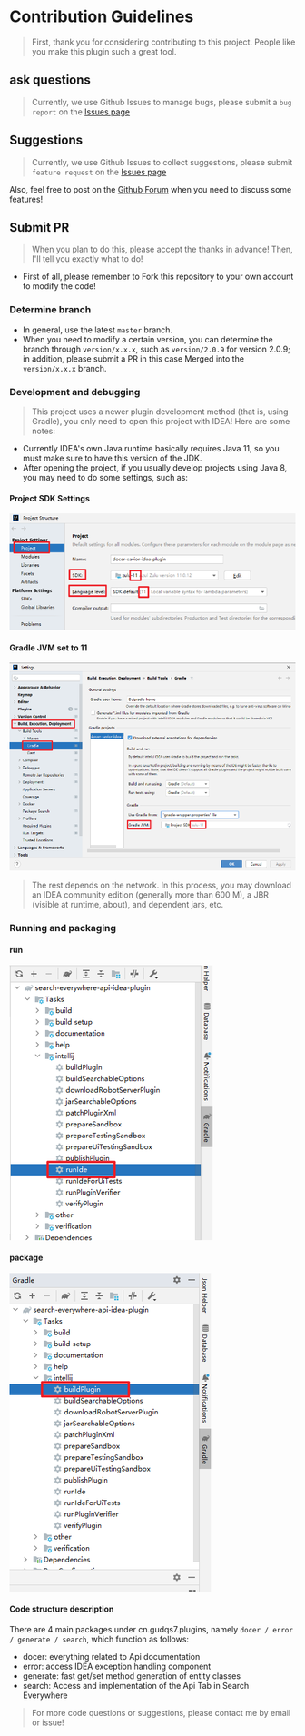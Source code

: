 # Contribution Guidelines
> First, thank you for considering contributing to this project. People like you make this plugin such a great tool.

## ask questions
> Currently, we use Github Issues to manage bugs, please submit a `bug report` on the [Issues page](https://github.com/docer-savior/docer-savior-idea-plugin/issues)

## Suggestions
> Currently, we use Github Issues to collect suggestions, please submit `feature request` on the [Issues page](https://github.com/docer-savior/docer-savior-idea-plugin/issues)

Also, feel free to post on the [Github Forum](https://github.com/docer-savior/docer-savior-idea-plugin/discussions) when you need to discuss some features!

## Submit PR

> When you plan to do this, please accept the thanks in advance! Then, I'll tell you exactly what to do!

- First of all, please remember to Fork this repository to your own account to modify the code!

### Determine branch
- In general, use the latest `master` branch.
- When you need to modify a certain version, you can determine the branch through `version/x.x.x`, such as `version/2.0.9` for version 2.0.9; in addition, please submit a PR in this case Merged into the `version/x.x.x` branch.

### Development and debugging
> This project uses a newer plugin development method (that is, using Gradle), you only need to open this project with IDEA!
> Here are some notes:

- Currently IDEA's own Java runtime basically requires Java 11, so you must make sure to have this version of the JDK.
- After opening the project, if you usually develop projects using Java 8, you may need to do some settings, such as:

#### Project SDK Settings

![img.png](parts/imgs/project-setup-jdk11.png)

#### Gradle JVM set to 11
![img.png](parts/imgs/gradle-setup-jdk11.png)

> The rest depends on the network. In this process, you may download an IDEA community edition (generally more than 600 M), a JBR (visible at runtime, about), and dependent jars, etc.

### Running and packaging

#### run
![img.png](parts/imgs/gradle-run-ide.png)

#### package
![img.png](parts/imgs/gradle-build-plugin.png)

#### Code structure description

There are 4 main packages under cn.gudqs7.plugins, namely `docer / error / generate / search`, which function as follows:
- docer: everything related to Api documentation
- error: access IDEA exception handling component
- generate: fast get/set method generation of entity classes
- search: Access and implementation of the Api Tab in Search Everywhere

> For more code questions or suggestions, please contact me by email or issue!